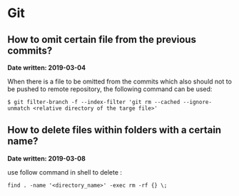 # Git

## How to omit certain file from the previous commits?
**Date written: 2019-03-04**

When there is a file to be omitted from the commits which also should not to be pushed to remote repository, the following command can be used:

```
$ git filter-branch -f --index-filter 'git rm --cached --ignore-unmatch <relative directory of the targe file>'
```

## How to delete files within folders with a certain name?
**Date written: 2019-03-08**

use follow command in shell to delete : 
```
find . -name '<directory_name>' -exec rm -rf {} \;
```
